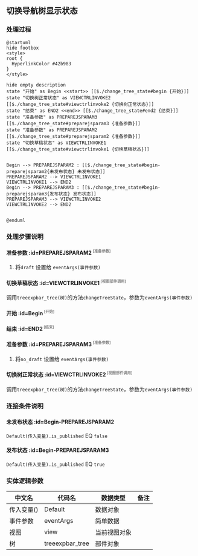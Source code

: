 ## 切换导航树显示状态 <!-- {docsify-ignore-all} -->

   

### 处理过程

```plantuml
@startuml
hide footbox
<style>
root {
  HyperlinkColor #42b983
}
</style>

hide empty description
state "开始" as Begin <<start>> [[$./change_tree_state#begin {开始}]]
state "切换树正常状态" as VIEWCTRLINVOKE2  [[$./change_tree_state#viewctrlinvoke2 {切换树正常状态}]]
state "结束" as END2 <<end>> [[$./change_tree_state#end2 {结束}]]
state "准备参数" as PREPAREJSPARAM3  [[$./change_tree_state#preparejsparam3 {准备参数}]]
state "准备参数" as PREPAREJSPARAM2  [[$./change_tree_state#preparejsparam2 {准备参数}]]
state "切换草稿状态" as VIEWCTRLINVOKE1  [[$./change_tree_state#viewctrlinvoke1 {切换草稿状态}]]


Begin --> PREPAREJSPARAM2 : [[$./change_tree_state#begin-preparejsparam2{未发布状态} 未发布状态]]
PREPAREJSPARAM2 --> VIEWCTRLINVOKE1
VIEWCTRLINVOKE1 --> END2
Begin --> PREPAREJSPARAM3 : [[$./change_tree_state#begin-preparejsparam3{发布状态} 发布状态]]
PREPAREJSPARAM3 --> VIEWCTRLINVOKE2
VIEWCTRLINVOKE2 --> END2


@enduml
```


### 处理步骤说明

#### 准备参数 :id=PREPAREJSPARAM2<sup class="footnote-symbol"> <font color=gray size=1>[准备参数]</font></sup>



1. 将`draft` 设置给  `eventArgs(事件参数)`

#### 切换草稿状态 :id=VIEWCTRLINVOKE1<sup class="footnote-symbol"> <font color=gray size=1>[视图部件调用]</font></sup>



调用`treeexpbar_tree(树)`的方法`changeTreeState`，参数为`eventArgs(事件参数)`
#### 开始 :id=Begin<sup class="footnote-symbol"> <font color=gray size=1>[开始]</font></sup>




#### 结束 :id=END2<sup class="footnote-symbol"> <font color=gray size=1>[结束]</font></sup>




#### 准备参数 :id=PREPAREJSPARAM3<sup class="footnote-symbol"> <font color=gray size=1>[准备参数]</font></sup>



1. 将`no_draft` 设置给  `eventArgs(事件参数)`

#### 切换树正常状态 :id=VIEWCTRLINVOKE2<sup class="footnote-symbol"> <font color=gray size=1>[视图部件调用]</font></sup>



调用`treeexpbar_tree(树)`的方法`changeTreeState`，参数为`eventArgs(事件参数)`
### 连接条件说明
#### 未发布状态 :id=Begin-PREPAREJSPARAM2

```Default(传入变量).is_published``` EQ ```false```
#### 发布状态 :id=Begin-PREPAREJSPARAM3

```Default(传入变量).is_published``` EQ ```true```


### 实体逻辑参数

|    中文名   |    代码名    |  数据类型      |备注 |
| --------| --------| --------  | --------   |
|传入变量(<i class="fa fa-check"/></i>)|Default|数据对象||
|事件参数|eventArgs|简单数据||
|视图|view|当前视图对象||
|树|treeexpbar_tree|部件对象||
